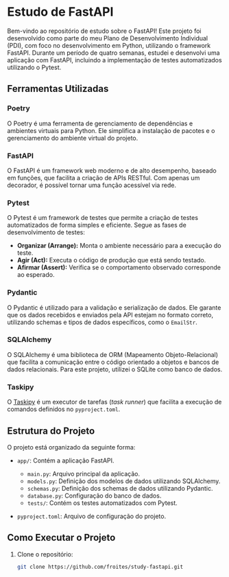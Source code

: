 # Estudo de FastAPI

Bem-vindo ao repositório de estudo sobre o FastAPI! Este projeto foi desenvolvido como parte do meu Plano de Desenvolvimento Individual (PDI), com foco no desenvolvimento em Python, utilizando o framework FastAPI. Durante um período de quatro semanas, estudei e desenvolvi uma aplicação com FastAPI, incluindo a implementação de testes automatizados utilizando o Pytest.

## Ferramentas Utilizadas

### Poetry
O Poetry é uma ferramenta de gerenciamento de dependências e ambientes virtuais para Python. Ele simplifica a instalação de pacotes e o gerenciamento do ambiente virtual do projeto.

### FastAPI
O FastAPI é um framework web moderno e de alto desempenho, baseado em funções, que facilita a criação de APIs RESTful. Com apenas um decorador, é possível tornar uma função acessível via rede.

### Pytest
O Pytest é um framework de testes que permite a criação de testes automatizados de forma simples e eficiente. Segue as fases de desenvolvimento de testes:

- **Organizar (Arrange):** Monta o ambiente necessário para a execução do teste.
- **Agir (Act):** Executa o código de produção que está sendo testado.
- **Afirmar (Assert):** Verifica se o comportamento observado corresponde ao esperado.

### Pydantic
O Pydantic é utilizado para a validação e serialização de dados. Ele garante que os dados recebidos e enviados pela API estejam no formato correto, utilizando schemas e tipos de dados específicos, como o `EmailStr`.

### SQLAlchemy
O SQLAlchemy é uma biblioteca de ORM (Mapeamento Objeto-Relacional) que facilita a comunicação entre o código orientado a objetos e bancos de dados relacionais. Para este projeto, utilizei o SQLite como banco de dados.

### Taskipy
O [Taskipy](https://github.com/taskipy/taskipy) é um executor de tarefas (*task runner*) que facilita a execução de comandos definidos no `pyproject.toml`.

## Estrutura do Projeto

O projeto está organizado da seguinte forma:

- `app/`: Contém a aplicação FastAPI.
  - `main.py`: Arquivo principal da aplicação.
  - `models.py`: Definição dos modelos de dados utilizando SQLAlchemy.
  - `schemas.py`: Definição dos schemas de dados utilizando Pydantic.
  - `database.py`: Configuração do banco de dados.
  - `tests/`: Contém os testes automatizados com Pytest.
  
- `pyproject.toml`: Arquivo de configuração do projeto.

## Como Executar o Projeto

1. Clone o repositório:
   ```bash
   git clone https://github.com/froites/study-fastapi.git
